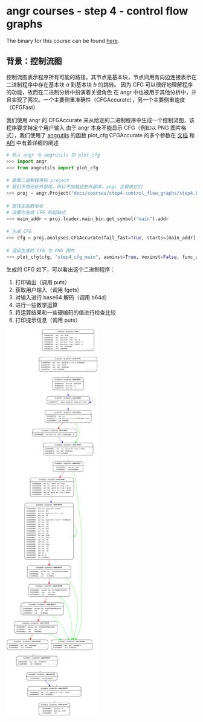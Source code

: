 # angr courses - step 4 - control flow graphs

The binary for this course can be found [here](./).

## 背景：控制流图
控制流图表示程序所有可能的路径。其节点是基本块，节点间用有向边连接表示在二进制程序中存在基本块 _a_ 到基本块 _b_ 的跳转。
因为 CFG 可以很好地理解程序的功能，故而在二进制分析中扮演着关键角色
在 angr 中也被用于其他分析中，并且实现了两次。一个主要侧重准确性（CFGAccurate），另一个主要侧重速度（CFGFast）

我们使用 angr 的 CFGAccurate 来从给定的二进制程序中生成一个控制流图，该程序要求特定个用户输入
由于 angr 本身不能显示 CFG（例如以 PNG 图片格式），我们使用了 [angrutils](https://github.com/axt/angr-utils) 的函数 plot_cfg
CFGAccurate 的多个参数在 [文档](/docs/analyses/cfg_accurate.md) 和 [API](http://angr.io/api-doc/angr.html#angr.analyses.cfg_accurate.CFGAccurate) 中有着详细的阐述


```python
# 导入 angr 与 angrutils 的 plot_cfg
>>> import angr
>>> from angrutils import plot_cfg

# 装载二进制程序到 project
# 我们不想分析外部库，所以不加载这些外部库，angr 会替换它们
>>> proj = angr.Project("docs/courses/step4-control_flow_graphs/step4.bin", load_options={'auto_load_libs': False})

# 查找主函数地址
# 设置为生成 CFG 的起始点
>>> main_addr = proj.loader.main_bin.get_symbol("main").addr

# 生成 CFG
>>> cfg = proj.analyses.CFGAccurate(fail_fast=True, starts=[main_addr], context_sensitivity_level=4, keep_state=True, call_depth=10, normalize=True)

# 渲染生成的 CFG 为 PNG 图片
>>> plot_cfg(cfg, "step4_cfg_main", asminst=True, vexinst=False, func_addr={main_addr: True}, debug_info=False, remove_imports=True, remove_path_terminator=True)
```

生成的 CFG 如下，可以看出这个二进制程序：
1. 打印输出（调用 puts）
2. 获取用户输入（调用 fgets）
3. 对输入进行 base64 解码（调用 b64d）
4. 进行一些数学运算
5. 将运算结果和一些硬编码的值进行检查比较
6. 打印提示信息（调用 puts）

![CFG not found][cfg]

[cfg]: ./step4_cfg_main.png "CFGAccurate"